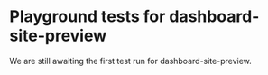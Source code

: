 # Playground tests for dashboard-site-preview
We are still awaiting the first test run for dashboard-site-preview.
